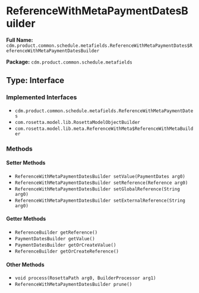 # ReferenceWithMetaPaymentDatesBuilder

**Full Name:** `cdm.product.common.schedule.metafields.ReferenceWithMetaPaymentDates$ReferenceWithMetaPaymentDatesBuilder`

**Package:** `cdm.product.common.schedule.metafields`

## Type: Interface

### Implemented Interfaces

- `cdm.product.common.schedule.metafields.ReferenceWithMetaPaymentDates`
- `com.rosetta.model.lib.RosettaModelObjectBuilder`
- `com.rosetta.model.lib.meta.ReferenceWithMeta$ReferenceWithMetaBuilder`

### Methods

#### Setter Methods

- `ReferenceWithMetaPaymentDatesBuilder setValue(PaymentDates arg0)`
- `ReferenceWithMetaPaymentDatesBuilder setReference(Reference arg0)`
- `ReferenceWithMetaPaymentDatesBuilder setGlobalReference(String arg0)`
- `ReferenceWithMetaPaymentDatesBuilder setExternalReference(String arg0)`

#### Getter Methods

- `ReferenceBuilder getReference()`
- `PaymentDatesBuilder getValue()`
- `PaymentDatesBuilder getOrCreateValue()`
- `ReferenceBuilder getOrCreateReference()`

#### Other Methods

- `void process(RosettaPath arg0, BuilderProcessor arg1)`
- `ReferenceWithMetaPaymentDatesBuilder prune()`

